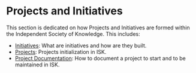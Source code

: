 # Projects and Initiatives

This section is dedicated on how Projects and Initiatives are formed within the Independent Society of Knowledge. This includes:
- [Initiatives](Initiatives.md): What are initiatives and how are they built.
- [Projects](Projects.md): Projects initialization in ISK.
- [Project Documentation](Project-Documentation.md): How to document a project to start and to be maintained in ISK.
